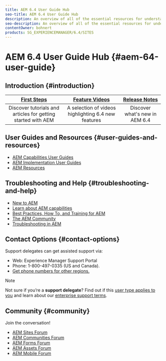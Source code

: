 ```yaml
---
title: AEM 6.4 User Guide Hub
seo-title: AEM 6.4 User Guide Hub
description: An overview of all of the essential resources for understanding, installing, managing, and using AEM 6.4
seo-description: An overview of all of the essential resources for understanding, installing, managing, and using AEM 6.4
contentOwner: bohnert
products: SG_EXPERIENCEMANAGER/6.4/SITES
---
```


# AEM 6.4 User Guide Hub {#aem-64-user-guide}

## Introduction {#introduction}

|[First Steps](https://helpx.adobe.com/experience-manager/get-started.html)|[Feature Videos](https://helpx.adobe.com/experience-manager/kt/index/aem-6-5-videos.html)|[Release Notes](https://helpx.adobe.com/experience-manager/6-5/release-notes.html)|
|:-:|:-:|:-:|
|Discover tutorials and articles for getting started with AEM|A selection of videos highlighting 6.4 new features|Discover what's new in AEM 6.4|

## User Guides and Resources {#user-guides-and-resources}

* [AEM Capabilities User Guides](capabilities.md)
* [AEM Implementation User Guides](implementation.md)
* [AEM Resources](resources.md)

## Troubleshooting and Help {#troubleshooting-and-help}

* [New to AEM](new.md)
* [Learn about AEM capabilities](learn.md)
* [Best Practices, How To, and Training for AEM](best-practice.md)
* [The AEM Community](community.md)
* [Troubleshooting in AEM](troubleshooting.md)

## Contact Options {#contact-options}

Support delegates can get assisted support via:

* Web: Experience Manager Support Portal
* Phone: 1-800-497-0335 (US and Canada).
* [Get phone numbers for other regions.](https://helpx.adobe.com/contact/dma-external/DMACustomeCareRegionalPhoneNumbers.html)

>[!NOTE]
>
>Not sure if you’re a **support delegate**? Find out if this [user type applies to you](https://helpx.adobe.com/experience-cloud/supported-users.html) and learn about our [enterprise support terms](https://helpx.adobe.com/support/programs/enterprise-support-terms.html).

## Community {#community}

Join the conversation!

* [AEM Sites Forum](http://help-forums.adobe.com/content/adobeforums/en/experience-manager-forum/adobe-experience-manager.html)
* [AEM Communities Forum](http://help-forums.adobe.com/content/adobeforums/en/experience-manager-forum/aem-communities.html)
* [AEM Forms Forum](http://help-forums.adobe.com/content/adobeforums/en/experience-manager-forum/aem-forms.html)
* [AEM Assets Forum](http://help-forums.adobe.com/content/adobeforums/en/experience-manager-forum/aem-assets.html)
* [AEM Mobile Forum](http://forums.adobe.com/community/experiencemanagermobile)
